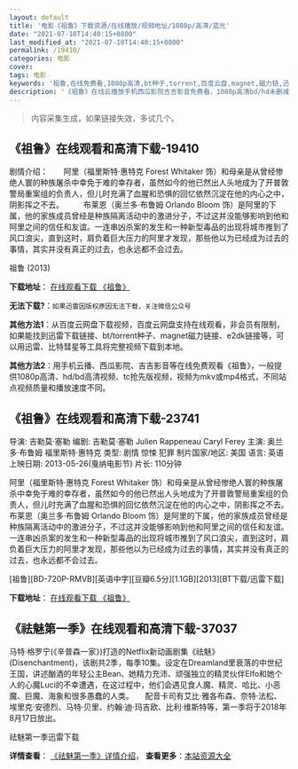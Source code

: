 ```yaml
---
layout: default
title: '电影《祖鲁》下载资源/在线播放/视频地址/1080p/高清/蓝光'
date: "2021-07-10T14:40:15+0800"
last_modified_at: "2021-07-10T14:40:15+0800"
permalink: /19410/
categories: 电影
cover:
tags: 电影
keywords: '祖鲁,在线免费看,1080p高清,bt种子,torrent,百度云盘,magnet,磁力链,迅雷下载资源'
description: '《祖鲁》在线云播放手机西瓜影院吉吉影音免费看，1080p高清bd/hd未删减完整版和tc抢先枪版，mkv/mp4格式，附带bt/torrent种子、magnet/磁力链、百度云盘、网盘资源迅雷下载链接'
---
```


>内容采集生成，如果链接失效，多试几个。


## 《祖鲁》在线观看和高清下载-19410

剧情介绍：　　阿里（福里斯特·惠特克 Forest Whitaker 饰）和母亲是从曾经惨绝人寰的种族屠杀中幸免于难的幸存者，虽然如今的他已然出人头地成为了开普敦警局重案组的负责人，但儿时充满了血腥和恐惧的回忆依然沉淀在他的内心之中，阴影挥之不去。  　　布莱恩（奥兰多·布鲁姆 Orlando Bloom 饰）是阿里的下属，他的家族成员曾经是种族隔离活动中的激进分子，不过这并没能够影响到他和阿里之间的信任和友谊。一连串凶杀案的发生和一种新型毒品的出现将城市推到了风口浪尖，直到这时，肩负着巨大压力的阿里才发现，那些他以为已经成为过去的事情，其实并没有真正的过去，也永远都不会过去。


祖鲁 (2013)

**下载地址**： [在线观看下载 《祖鲁》](https://www.btbtdy.me/btdy/dy2363.html) 


**无法下载?**：`如果迅雷因版权原因无法下载，关注微信公众号 `

**其他方法1**：从百度云网盘下载视频，百度云网盘支持在线观看，非会员有限制，如果能找到迅雷下载链接、bt/torrent种子、magnet磁力链接、e2dk链接等，可以用迅雷、比特彗星等工具将完整视频下载到本地。

**其他方法2**：用手机云播、西瓜影院、吉吉影音等在线免费观看《祖鲁》，一般提供1080p高清、hd/bd高清视频、tc抢先版视频，视频为mkv或mp4格式，不同站点视频质量和播放速度不同。


## 《祖鲁》在线观看和高清下载-23741

导演: 吉勒莫·塞勒 编剧: 吉勒莫·塞勒 Julien Rappeneau Caryl Ferey 主演: 奥兰多·布鲁姆 福里斯特·惠特克 类型: 剧情 惊悚 犯罪 制片国家/地区: 美国 语言: 英语 上映日期: 2013-05-26(戛纳电影节) 片长: 110分钟

阿里（福里斯特·惠特克 Forest Whitaker 饰）和母亲是从曾经惨绝人寰的种族屠杀中幸免于难的幸存者，虽然如今的他已然出人头地成为了开普敦警局重案组的负责人，但儿时充满了血腥和恐惧的回忆依然沉淀在他的内心之中，阴影挥之不去。 布莱恩（奥兰多·布鲁姆 Orlando Bloom 饰）是阿里的下属，他的家族成员曾经是种族隔离活动中的激进分子，不过这并没能够影响到他和阿里之间的信任和友谊。一连串凶杀案的发生和一种新型毒品的出现将城市推到了风口浪尖，直到这时，肩负着巨大压力的阿里才发现，那些他以为已经成为过去的事情，其实并没有真正的过去，也永远都不会过去。


[祖鲁][BD-720P-RMVB][英语中字][豆瓣6.5分][1.1GB][2013][BT下载/迅雷下载]

**下载地址**： [在线观看下载 《祖鲁》](https://www.btdx8.com/torrent/zulu_2013.html) 


## 《祛魅第一季》在线观看和高清下载-37037

马特·格罗宁(《辛普森一家》)打造的Netflix新动画剧集《祛魅》(Disenchantment)，该剧共2季，每季10集。设定在Dreamland里衰落的中世纪王国，讲述酗酒的年轻公主Bean、她精力充沛、顽强独立的精灵伙伴Elfo和她个人的心魔Luci的不幸遭遇，在这过程中，他们会遇见食人魔、精灵、哈比、小恶魔、巨魔、海象和很多愚蠢的人类。　　配音卡司有艾比·雅各布森、奈特·法松、埃里克·安德烈、马特·贝里、约翰·迪·玛吉欧、比利·维斯特等，第一季将于2018年8月17日放出。


祛魅第一季迅雷下载

**详情查看**： [《祛魅第一季》详情介绍](/movie/37037/)， **查看更多**：[本站资源大全](/movie/t/all/)

